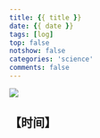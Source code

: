 ```yaml
---
title: {{ title }}
date: {{ date }}
tags: [log]
top: false
notshow: false
categories: 'science'
comments: false
---
```


![](http://cdn.xranzhao.cn/PL.png)

<!-- more -->

## 【时间】

